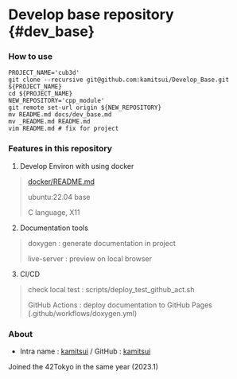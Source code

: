 # Develop base repository	{#dev_base}

### How to use
```{.sh}
PROJECT_NAME='cub3d'
git clone --recursive git@github.com:kamitsui/Develop_Base.git ${PROJECT_NAME}
cd ${PROJECT_NAME}
NEW_REPOSITORY='cpp_module'
git remote set-url origin ${NEW_REPOSITORY}
mv README.md docs/dev_base.md
mv _README.md README.md
vim README.md # fix for project
```

### Features in this repository

1. Develop Environ with using docker
> [docker/README.md](docker/README.md)
>
> ubuntu:22.04 base
>
> C language, X11

2. Documentation tools
> doxygen : generate documentation in project
>
> live-server : preview on local browser

3. CI/CD
> check local test : scripts/deploy_test_github_act.sh
>
> GitHub Actions : deploy documentation to GitHub Pages (.github/workflows/doxygen.yml)

### About
* Intra name : [kamitsui](https://profile.intra.42.fr/users/kamitsui) / GitHub : [kamitsui](https://github.com/kamitsui)

Joined the 42Tokyo in the same year (2023.1)
